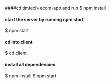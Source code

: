  ####cd timtech-ecom-app and run
  $ npm install
 #### start the server by running npm start
  $ npm start
#### cd into client
 $ cd client
 #### install all dependencies
 $ npm install
 $ npm start

